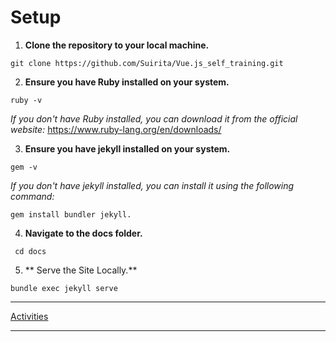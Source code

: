 # Setup

1. **Clone the repository to your local machine.**

```Shell
git clone https://github.com/Suirita/Vue.js_self_training.git
```

2. **Ensure you have Ruby installed on your system.**

```Shell
ruby -v
```

_If you don't have Ruby installed, you can download it from the official website:_ https://www.ruby-lang.org/en/downloads/

3. **Ensure you have jekyll installed on your system.**

```Shell
gem -v
```

_If you don't have jekyll installed, you can install it using the following command:_

```Shell
gem install bundler jekyll.
```

4. **Navigate to the docs folder.**

```Shell
 cd docs
```

5. ** Serve the Site Locally.**

```Shell
bundle exec jekyll serve
```
---

[Activities](https://github.io/Suirita/Vue.js_self_training/docs)

---
